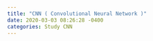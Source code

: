 ```yaml
---
title: "CNN ( Convolutional Neural Network )"
date: 2020-03-03 08:26:28 -0400
categories: Study CNN
---
```

